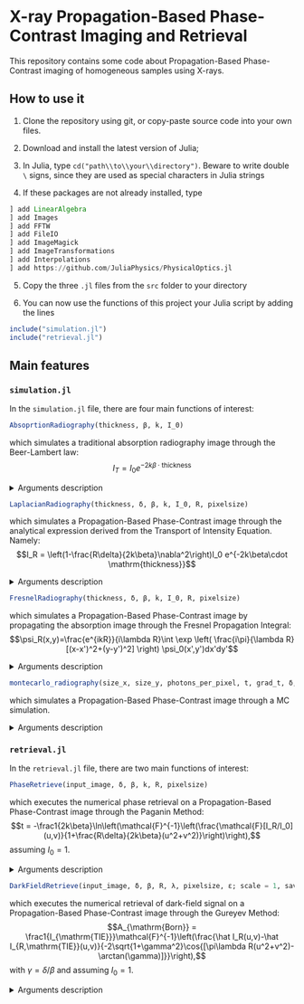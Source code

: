 # X-ray Propagation-Based Phase-Contrast Imaging and Retrieval

This repository contains some code about Propagation-Based Phase-Contrast imaging of homogeneous samples using X-rays.

## How to use it
1. Clone the repository using git, or copy-paste source code into your own files.

2. Download and install the latest version of Julia;

3. In Julia, type `cd("path\\to\\your\\directory")`. Beware to write double `\` signs, since they are used as special characters in Julia strings

4. If these packages are not already installed, type
```Julia
] add LinearAlgebra
] add Images
] add FFTW
] add FileIO
] add ImageMagick
] add ImageTransformations
] add Interpolations
] add https://github.com/JuliaPhysics/PhysicalOptics.jl
```

5. Copy the three `.jl` files from the `src` folder to your directory

6. You can now use the functions of this project your Julia script by adding the lines
```Julia
include("simulation.jl")
include("retrieval.jl")
```

## Main features


### `simulation.jl`
In the `simulation.jl` file, there are four main functions of interest:

```Julia
AbsoprtionRadiography(thickness, β, k, I_0)
```
which simulates a traditional absorption radiography image through the Beer-Lambert law:
$$I_T = I_0 e^{-2k\beta\cdot \mathrm{thickness}}$$
<details>
<summary>Arguments description</summary>

* `thickness` is expected to be a matrix of thickness values representing the sample; 
* `β` is the imaginary part of the refractive index;
* `k` is the wave number;
* `I_0` the initial intensity of radiation.
Note: `thickness` and `k` must be expressed in the same unit system.
</details>

```Julia
LaplacianRadiography(thickness, δ, β, k, I_0, R, pixelsize)
```
which simulates a Propagation-Based Phase-Contrast image through the analytical expression derived from the Transport of Intensity Equation. Namely:
$$I_R = \left(1-\frac{R\delta}{2k\beta}\nabla^2\right)I_0 e^{-2k\beta\cdot \mathrm{thickness}}$$
<details>
<summary>Arguments description</summary>

* `thickness` is expected to be a matrix of thickness values representing the sample;
* `δ` is the real decrement of the refractive index;
* `β` is the imaginary part of the refractive index;
* `k` is the wave number;
* `I_0` the initial intensity of radiation;
* `R` is the propagation distance;
* `pixelsize` is the size of the pixel in the imaging system.
Note: `thickness`, `k`, `R`, and `pixelsize` must be expressed in the same unit system.
</details>

```Julia
FresnelRadiography(thickness, δ, β, k, I_0, R, pixelsize)
```
which simulates a Propagation-Based Phase-Contrast image by propagating the absorption image through the Fresnel Propagation Integral:
$$\psi_R(x,y)=\frac{e^{ikR}}{i\lambda R}\int \exp \left( \frac{i\pi}{\lambda R}[(x-x')^2+(y-y')^2] \right) \psi_0(x',y')dx'dy'$$
<details>
<summary>Arguments description</summary>

* `thickness` is expected to be a matrix of thickness values representing the sample;
* `δ` is the real decrement of the refractive index;
* `β` is the imaginary part of the refractive index;
* `k` is the wave number;
* `I_0` the initial intensity of radiation;
* `R` is the propagation distance;
* `pixelsize` is the size of the pixel in the imaging system.
Note: `thickness`, `k`, `R`, and `pixelsize` must be expressed in the same unit system.
</details>



```Julia
montecarlo_radiography(size_x, size_y, photons_per_pixel, t, grad_t, δ, β, k, R, pixelsize; multithreading = true)
```
which simulates a Propagation-Based Phase-Contrast image through a MC simulation.

<details>
<summary>Arguments description</summary>

* `size_x` and `size_y` are the dimensions of the desired output image;
* `photons_per_pixel` is the average number of photons per pixel to be simulated;
* `t` is a function representing the thickness distribution of the sample, e.g.:
`thickness::Float64 = t(x::Tuple{Float64,Float64})`;
* `grad_t` is a function representing the gradient of `t`, e.g.: `grad_thickness::Tuple{Float64,Float64} = grad_t(x::Tuple{Float64,Float64})`;
* `δ` is the real decrement of the refractive index;
* `β` is the imaginary part of the refractive index;
* `k` is the wave number;
* `I_0` the initial intensity of radiation;
* `R` is the propagation distance;
* `pixelsize` is the size of the pixel in the imaging system.
* `multithreading` is an optional argument which defaults to true and controls whether the code should be executed on all available threads. You can check the number of available threads by:
```Julia
julia> Threads.nthreads()
```
Note: `thickness`, `k`, `R`, and `pixelsize` must be expressed in the same unit system.
</details>

### `retrieval.jl`

In the `retrieval.jl` file, there are two main functions of interest:


```Julia
PhaseRetrieve(input_image, δ, β, k, R, pixelsize)
```
which executes the numerical phase retrieval on a Propagation-Based Phase-Contrast image through the Paganin Method:
$$t = -\frac1{2k\beta}\ln\left(\mathcal{F}^{-1}\left(\frac{\mathcal{F}[I_R/I_0] (u,v)}{1+\frac{R\delta}{2k\beta}(u^2+v^2)}\right)\right),$$
assuming $I_0=1$.
<details>
<summary>Arguments description</summary>

* `input_image` is the measured image;
* `δ` is the real decrement of the refractive index;
* `β` is the imaginary part of the refractive index;
* `k` is the wave number;
* `R` is the propagation distance;
* `pixelsize` is the size of the pixel in the imaging system.

Note: `k`, `R`, and `pixelsize` must be expressed in the same unit system. The output will be in that unit system.
</details>


```Julia
DarkFieldRetrieve(input_image, δ, β, R, λ, pixelsize, ε; scale = 1, save_images = true)
```
which executes the numerical retrieval of dark-field signal on a Propagation-Based Phase-Contrast image through the Gureyev Method:
$$A_{\mathrm{Born}} = \frac1{I_{\mathrm{TIE}}}\mathcal{F}^{-1}\left(\frac{\hat I_R(u,v)-\hat I_{R,\mathrm{TIE}}(u,v)}{-2\sqrt{1+\gamma^2}\cos{[\pi\lambda R(u^2+v^2)-\arctan(\gamma)]}}\right),$$
with $\gamma=\delta/\beta$ and assuming $I_0=1$.
<details>
<summary>Arguments description</summary>

* `input_image` is the measured image;
* `δ` is the real decrement of the refractive index;
* `β` is the imaginary part of the refractive index;
* `R` is the propagation distance;
* `λ` is the wavelength;
* `pixelsize` is the size of the pixel in the imaging system;
* `ε` is the dimensionless parameter for Tykhonoff regularization;
* `scale` is the optional upscaling factor (default value 1) to use in forward propagations to avoid artifacts due to sampling;
* `save_images` is the optional parameter to save all intermediate images and defaults to `false`.

Note: `λ`, `R`, and `pixelsize` must be expressed in the same unit system.

The output is a `Tuple` containing `A_Born`, `I_TIE_PR` (TIE Phase-Retrieval), and, optionally (if `save_images` is set to `true`), `images_paths`, an array containing the paths to the saved images.
</details>

